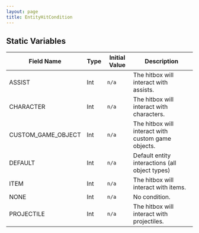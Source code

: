 ```yaml
---
layout: page
title: EntityHitCondition
---
```


## Static Variables

| Field Name | Type | Initial Value | Description |
| ------------ | ------ | --------------- | ------------- |
| ASSIST | Int | `n/a` | The hitbox will interact with assists. |
| CHARACTER | Int | `n/a` | The hitbox will interact with characters. |
| CUSTOM_GAME_OBJECT | Int | `n/a` | The hitbox will interact with custom game objects. |
| DEFAULT | Int | `n/a` | Default entity interactions (all object types) |
| ITEM | Int | `n/a` | The hitbox will interact with items. |
| NONE | Int | `n/a` | No condition. |
| PROJECTILE | Int | `n/a` | The hitbox will interact with projectiles. |


